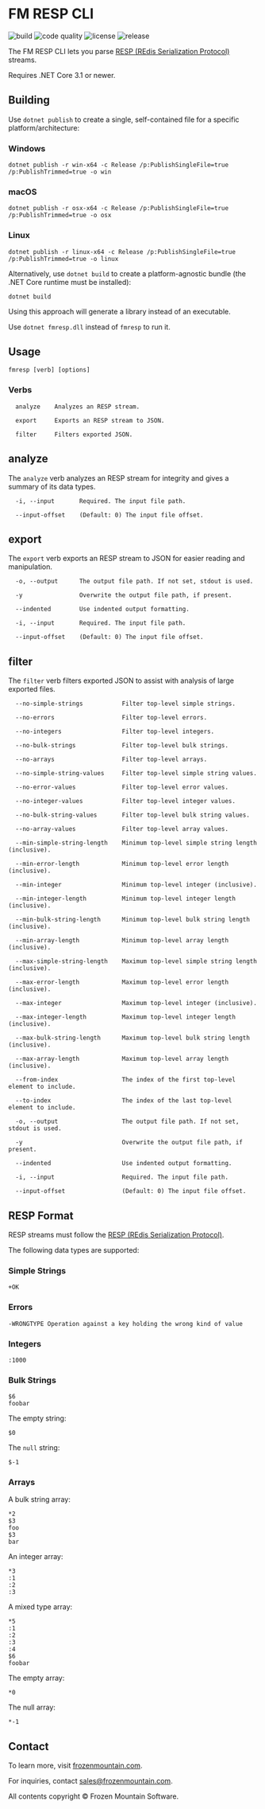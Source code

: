 # FM RESP CLI

![build](https://github.com/frozenmountain/fm-resp/workflows/build/badge.svg) ![code quality](https://api.codacy.com/project/badge/Grade/0fb2c9fc384442ac9acbe1640c77ad5c) ![license](https://img.shields.io/badge/License-MIT-yellow.svg) ![release](https://img.shields.io/github/v/release/frozenmountain/fm-resp.svg)

The FM RESP CLI lets you parse [RESP (REdis Serialization Protocol)](https://redis.io/topics/protocol) streams.

Requires .NET Core 3.1 or newer.

## Building

Use `dotnet publish` to create a single, self-contained file for a specific platform/architecture:

### Windows

    dotnet publish -r win-x64 -c Release /p:PublishSingleFile=true /p:PublishTrimmed=true -o win

### macOS

    dotnet publish -r osx-x64 -c Release /p:PublishSingleFile=true /p:PublishTrimmed=true -o osx

### Linux

    dotnet publish -r linux-x64 -c Release /p:PublishSingleFile=true /p:PublishTrimmed=true -o linux

Alternatively, use `dotnet build` to create a platform-agnostic bundle (the .NET Core runtime must be installed):

    dotnet build

Using this approach will generate a library instead of an executable.

Use `dotnet fmresp.dll` instead of `fmresp` to run it.

## Usage

    fmresp [verb] [options]

### Verbs

      analyze    Analyzes an RESP stream.

      export     Exports an RESP stream to JSON.

      filter     Filters exported JSON.

## analyze

The `analyze` verb analyzes an RESP stream for integrity and gives a summary of its data types.

      -i, --input       Required. The input file path.

      --input-offset    (Default: 0) The input file offset.

## export

The `export` verb exports an RESP stream to JSON for easier reading and manipulation.

      -o, --output      The output file path. If not set, stdout is used.

      -y                Overwrite the output file path, if present.

      --indented        Use indented output formatting.

      -i, --input       Required. The input file path.

      --input-offset    (Default: 0) The input file offset.

## filter

The `filter` verb filters exported JSON to assist with analysis of large exported files.

      --no-simple-strings           Filter top-level simple strings.

      --no-errors                   Filter top-level errors.

      --no-integers                 Filter top-level integers.

      --no-bulk-strings             Filter top-level bulk strings.

      --no-arrays                   Filter top-level arrays.

      --no-simple-string-values     Filter top-level simple string values.

      --no-error-values             Filter top-level error values.

      --no-integer-values           Filter top-level integer values.

      --no-bulk-string-values       Filter top-level bulk string values.

      --no-array-values             Filter top-level array values.

      --min-simple-string-length    Minimum top-level simple string length (inclusive).

      --min-error-length            Minimum top-level error length (inclusive).

      --min-integer                 Minimum top-level integer (inclusive).

      --min-integer-length          Minimum top-level integer length (inclusive).

      --min-bulk-string-length      Minimum top-level bulk string length (inclusive).

      --min-array-length            Minimum top-level array length (inclusive).

      --max-simple-string-length    Maximum top-level simple string length (inclusive).

      --max-error-length            Maximum top-level error length (inclusive).

      --max-integer                 Maximum top-level integer (inclusive).

      --max-integer-length          Maximum top-level integer length (inclusive).

      --max-bulk-string-length      Maximum top-level bulk string length (inclusive).

      --max-array-length            Maximum top-level array length (inclusive).

      --from-index                  The index of the first top-level element to include.

      --to-index                    The index of the last top-level element to include.

      -o, --output                  The output file path. If not set, stdout is used.

      -y                            Overwrite the output file path, if present.

      --indented                    Use indented output formatting.

      -i, --input                   Required. The input file path.

      --input-offset                (Default: 0) The input file offset.

## RESP Format
RESP streams must follow the [RESP (REdis Serialization Protocol)](https://redis.io/topics/protocol).

The following data types are supported:

### Simple Strings

    +OK

### Errors

    -WRONGTYPE Operation against a key holding the wrong kind of value

### Integers

    :1000

### Bulk Strings

    $6
    foobar

The empty string:

    $0

The `null` string:

    $-1

### Arrays

A bulk string array:

    *2
    $3
    foo
    $3
    bar

An integer array:

    *3
    :1
    :2
    :3

A mixed type array:

    *5
    :1
    :2
    :3
    :4
    $6
    foobar
    
The empty array:

    *0

The null array:

    *-1

## Contact

To learn more, visit [frozenmountain.com](https://www.frozenmountain.com).

For inquiries, contact [sales@frozenmountain.com](mailto:sales@frozenmountain.com).

All contents copyright © Frozen Mountain Software.
